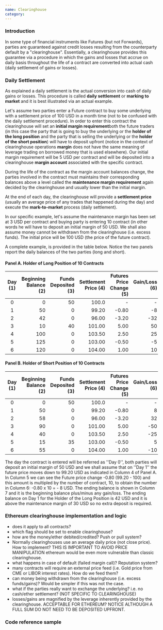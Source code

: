 ```yaml
---
name: Clearinghouse
category: 
---
```


### Introduction

In some type of financial instruments like Futures (but not Forwards), parties are guaranteed against credit losses resulting from the counterparty default by a "clearinghouse". Essentially, a clearinghouse provides this guarantee via a procedure in which the gains and losses that accrue on daily basis throughout the life of a contract are converted into actual cash (daily settlement of gains or losses).

### Daily Settlement

As explained a daily settlement is the actual conversion into cash of daily gains or losses. This procedure is called **daily settlement** or **marking to market** and it is best illustrated via an actual example.

Let's assume two parties enter a Future contract to buy some underlying with a settlement price of 100 USD in a month time (not to be confused with the daily settlement procedure). In order to enter this contract the clearinghouse will set an **initial margin requirement**both the future traders (in this case the party that is going to buy the underlying or the **holder of the long position** and the party that is selling the underlying or the **holder of the short position**) will have to deposit upfront (notice in the context of clearinghouse operations **margin** does not have the same meaning of leverage trading on borrowed money that is used elsewhere). Our initial margin requirement will be 5 USD per contract and will be deposited into a clearinghouse **margin account** associated with the specific contract.

During the life of the contract as the margin account balances change, the parties involved in the contract must maintains their corresponding balances above a level called the **maintenance margin requirement** again decided by the clearinghouse and usually lower than the initial margin.

At the end of each day, the clearinghouse will provide a **settlement price** (usually an average price of any trades that happened during the day) and execute the **mark-to-market** process (daily settlement). 

In our specific example, let's assume the maintenance margin has been set at 3 USD per contract and buying party is entering 10 contract (in other words he will have to deposit an initial margin of 50 USD. We shall also assume money cannot be withdrawn from the clearinghouse (i.e. excess funds). The initial price will be 100 USD (the price of the future contract).

A complete example, is provided in the table below. Notice the two panels report the daily balances of the two parties (long and short).


#### Panel A. Holder of Long Position of 10 Contracts

|Day (1)|Beginning Balance (2)|Funds Deposited (3)|Settlement Price (4)|Futures Price Change (5)|Gain/Loss (6)|Ending Balance (7)|
|:----------:|-------------:|------:|---:|---:|---:|---:|
|0|0|50|100.0| - | - |50|
|1|50|0|99.20| -0.80| -8|42|
|2|42|0|96.00| -3.20| -32|10|
|3|10|40|101.00|5.00|50|100|
|4|100|0|103.50|2.50|25|125|
|5|125|0|103.00| -0.50| -5|120|
|6|120|0|104.00|1.00|10|130|


#### Panel B. Holder of Short Position of 10 Contracts
|Day (1)|Beginning Balance (2)|Funds Deposited (3)|Settlement Price (4)|Futures Price Change (5)|Gain/Loss (6)|Ending Balance (7)
|:----------:|-------------:|------:|---:|---:|---:|---:|
|0|0|50|100.0| -| -|50
|1|50|0|99.20| -0.80|8|58
|2|58|0|96.00| -3.20|32|90
|3|90|0|101.00|5.00| -50|40
|4|40|0|103.50|2.50| -25| 15
|5|15|35|103.00| -0.50| 5|55
|6|55|0|104.00|1.00| -10|45|}

The day the contract is entered will be referred as ''Day 0'', both parties will deposit an initial margin of 50 USD and we shall assume that on ''Day 1'' the future price moves down to 99.20 USD as indicated in Column 4 of Panel A. In Column 5 we can see the Future price change -0.80 (99.20 - 100) and this amount is multipled by the number of contract, 10, to obtain the number in Column 6: -0.80 x 10 = - 8 USD. The ending balance is shown in Column 7 and it is the beginning balance plus/minus any gain/loss. The ending balance on Day 1 for the Holder of the Long Position is 42 USD and it is above the maintenance margin of 30 USD so no extra deposit is required.

### Ethereum clearinghouse implementation and logic

* does it apply to all contracts?
* which flag should be set to enable clearinghouse?
* how are the money/ether debited/credited? Push or pull system?
* Normally clearinghouses use an average daily price (not close price). How to implement? THIS IS IMPORTANT TO AVOID PRICE MANIPULATION ethereum would be even more vulnerable than classic clearinghouse.
* what happens in case of default (failed margin call)? Reputation system?
* many contracts will require an external price feed (i.e. Gold price from CME or LIBOR interest rates). How do we feed them?
* can money being withdrawn from the clearinghouse (i.e. excess funds/gains)? Would be simpler if this was not the case.
* what if the parties really want to exchange the underlying? i.e. no cash/ether settlement? (NOT SPECIFIC TO CLEARINGHOUSE)
* losses/gains are magnified by the leverage inherently provided by the clearinghouse. ACCEPTABLE FOR ETHEREUM? NOTICE ALTHOUGH A FULL SUM DO NOT NEED TO BE DEPOSITED UPFRONT.

### Code reference sample
